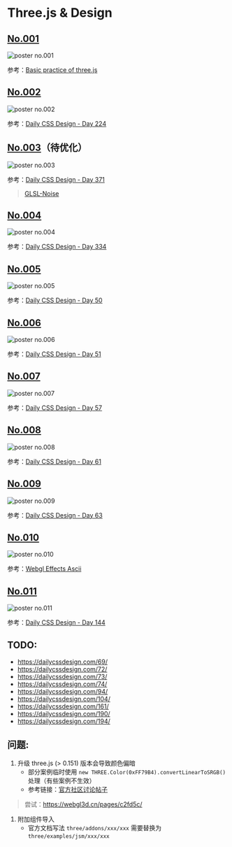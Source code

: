 # Three.js & Design

## [No.001](./src/views/no001/index.ts)

![poster no.001](./assets/images/no001.jpg)

参考：[Basic practice of three.js](https://codepen.io/tksiiii/pen/jwdvGG)

## [No.002](./src/views/no002/index.ts)

![poster no.002](./assets/images/no002.jpg)

参考：[Daily CSS Design - Day 224](https://dailycssdesign.com/224/)

## [No.003](./src/views/no003/index.ts)（待优化）

![poster no.003](./assets/images/no003.jpg)

参考：[Daily CSS Design - Day 371](https://dailycssdesign.com/371/)

> [GLSL-Noise](https://gist.github.com/patriciogonzalezvivo/670c22f3966e662d2f83)

## [No.004](./src/views/no004/index.ts)

![poster no.004](./assets/images/no004.jpg)

参考：[Daily CSS Design - Day 334](https://dailycssdesign.com/334/)

## [No.005](./src/views/no005/index.ts)

![poster no.005](./assets/images/no005.jpg)

参考：[Daily CSS Design - Day 50](https://dailycssdesign.com/50/)

## [No.006](./src/views/no006/index.ts)

![poster no.006](./assets/images/no006.jpg)

参考：[Daily CSS Design - Day 51](https://dailycssdesign.com/51/)

## [No.007](./src/views/no007/index.ts)

![poster no.007](./assets/images/no007.jpg)

参考：[Daily CSS Design - Day 57](https://dailycssdesign.com/57/)

## [No.008](./src/views/no008/index.ts)

![poster no.008](./assets/images/no008.jpg)

参考：[Daily CSS Design - Day 61](https://dailycssdesign.com/61/)

## [No.009](./src/views/no009/index.ts)

![poster no.009](./assets/images/no009.jpg)

参考：[Daily CSS Design - Day 63](https://dailycssdesign.com/63/)

## [No.010](./src/views/no010/index.ts)

![poster no.010](./assets/images/no010.jpg)

参考：[Webgl Effects Ascii](https://threejs.org/examples/webgl_effects_ascii.html)

## [No.011](./src/views/no011/index.ts)

![poster no.011](./assets/images/no011.jpg)

参考：[Daily CSS Design - Day 144](https://dailycssdesign.com/144/)

## TODO:

- https://dailycssdesign.com/69/
- https://dailycssdesign.com/72/
- https://dailycssdesign.com/73/
- https://dailycssdesign.com/74/
- https://dailycssdesign.com/94/
- https://dailycssdesign.com/104/
- https://dailycssdesign.com/161/
- https://dailycssdesign.com/190/
- https://dailycssdesign.com/194/

## 问题:

1. 升级 three.js (> 0.151) 版本会导致颜色偏暗
   - 部分案例临时使用 `new THREE.Color(0xFF79B4).convertLinearToSRGB()` 处理（有些案例不生效）
   - 参考链接：[官方社区讨论帖子](https://discourse.threejs.org/t/updates-to-color-management-in-three-js-r152/50791/66)

> 尝试：https://webgl3d.cn/pages/c2fd5c/

1. 附加组件导入
   - 官方文档写法 `three/addons/xxx/xxx` 需要替换为 `three/examples/jsm/xxx/xxx`
